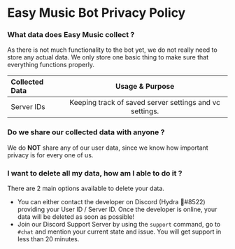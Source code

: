 # Easy Music Bot Privacy Policy

### What data does Easy Music collect ?

As there is not much functionality to the bot yet, we do not really need to store any actual data.
We only store one basic thing to make sure that everything functions properly.

| Collected Data | Usage & Purpose |
| :------------- | :----------: |
| Server IDs | Keeping track of saved server settings and vc settings. |

### Do we share our collected data with anyone ?

We do **NOT** share any of our user data, since we know how important privacy is for every one of us.

### I want to delete all my data, how am I able to do it ?

There are 2 main options available to delete your data.
- You can either contact the developer on Discord (Hydra 🖤#8522) providing your User ID / Server ID. Once the developer is online, your data will be deleted as soon as possible!
- Join our Discord Support Server by using the `support` command, go to `#chat` and mention your current state and issue. You will get support in less than 20 minutes.
